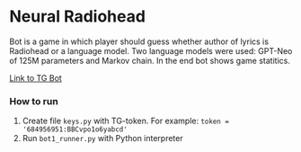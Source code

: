 # Neural Radiohead
Bot is a game in which player should guess whether author of lyrics is Radiohead or a language model. Two language models were used: GPT-Neo of 125M parameters and Markov chain. In the end bot shows game statitics.

[Link to TG Bot](https://t.me/hadioread_bot)

### How to run
1. Create file `keys.py` with TG-token. For example: `token = '684956951:BBCvpo1o6yabcd'`
2. Run `bot1_runner.py` with Python interpreter  

